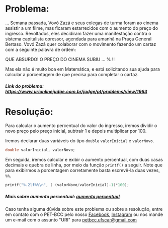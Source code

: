# Problema:
... Semana passada, Vovó Zazá e seus colegas de turma foram ao cinema assistir a um filme, mas ficaram estarrecidos com o aumento do preço do ingresso. Revoltados, eles decidiram fazer uma manifestação contra o sistema capitalista opressor, agendada para amanhã na Praça General Bertaso. Vovó Zazá quer colaborar com o movimento fazendo um cartaz com a seguinte palavra de ordem:

QUE ABSURDO! O PREÇO DO CINEMA SUBIU … % !!

Mas ela não é muito boa em Matemática, e está solicitando sua ajuda para calcular a porcentagem de que precisa para completar o cartaz.
 
 
##### Link do problema: https://www.urionlinejudge.com.br/judge/pt/problems/view/1963
 
 
# Resolução:
 
Para calcular o aumento percentual do valor do ingresso, iremos dividir o novo preço pelo preço inicial, subtrair 1 e depois multiplicar por 100.

Iremos declarar duas variáveis do tipo `double`  `valorInicial` e `valorNovo`.
 
```c
double valorInicial, valorNovo;
```
  
Em seguida, iremos calcular e exibir o aumento percentual, com duas casas decimais e quebra de linha, por meio da função `printf()` a seguir. Note que para exibirmos a porcentagem corretamente basta escrevê-la duas vezes, `%%`.

```c
printf("%.2lf%%\n", ( (valorNovo/valorInicial)-1)*100);
```
 
##### Mais sobre aumento percentual: [aumento percentual](https://pt.wikihow.com/Calcular-Aumento-Percentual)
 
Caso tenha alguma dúvida sobre este problema ou sobre a resolução, entre em contato com o PET-BCC pelo nosso
[Facebook](https://www.facebook.com/petbcc/),
[Instagram](https://www.instagram.com/petbcc.ufscar/)
ou nos mande um e-mail com o assunto "URI" para  petbcc.ufscar@gmail.com
